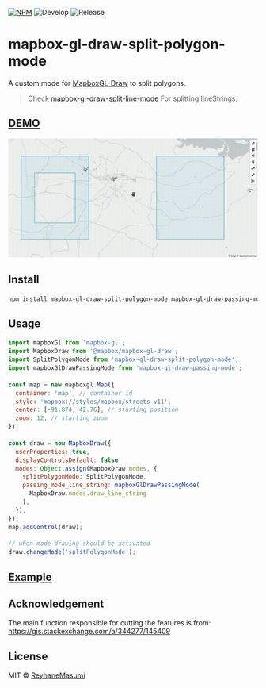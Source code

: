 [![NPM](https://img.shields.io/npm/v/mapbox-gl-draw-split-polygon-mode.svg)](https://www.npmjs.com/package/mapbox-gl-draw-split-polygon-mode)
![Develop](https://github.com/reyhanemasumi/mapbox-gl-draw-split-polygon-mode/workflows/Develop/badge.svg)
![Release](https://github.com/reyhanemasumi/mapbox-gl-draw-split-polygon-mode/workflows/Release/badge.svg)

# mapbox-gl-draw-split-polygon-mode

A custom mode for [MapboxGL-Draw](https://github.com/mapbox/mapbox-gl-draw) to split polygons.

> Check [mapbox-gl-draw-split-line-mode](https://github.com/ReyhaneMasumi/mapbox-gl-draw-split-line-mode) For splitting lineStrings.

## [DEMO](https://reyhanemasumi.github.io/mapbox-gl-draw-split-polygon-mode/)

![A Gif showing demo usage](demo/public/demo.gif)

## Install

```bash
npm install mapbox-gl-draw-split-polygon-mode mapbox-gl-draw-passing-mode
```

## Usage

```js
import mapboxGl from 'mapbox-gl';
import MapboxDraw from '@mapbox/mapbox-gl-draw';
import SplitPolygonMode from 'mapbox-gl-draw-split-polygon-mode';
import mapboxGlDrawPassingMode from 'mapbox-gl-draw-passing-mode';

const map = new mapboxgl.Map({
  container: 'map', // container id
  style: 'mapbox://styles/mapbox/streets-v11',
  center: [-91.874, 42.76], // starting position
  zoom: 12, // starting zoom
});

const draw = new MapboxDraw({
  userProperties: true,
  displayControlsDefault: false,
  modes: Object.assign(MapboxDraw.modes, {
    splitPolygonMode: SplitPolygonMode,
    passing_mode_line_string: mapboxGlDrawPassingMode(
      MapboxDraw.modes.draw_line_string
    ),
  }),
});
map.addControl(draw);

// when mode drawing should be activated
draw.changeMode('splitPolygonMode');
```

## [Example](https://github.com/ReyhaneMasumi/mapbox-gl-draw-split-polygon-mode/blob/main/demo/src/App.js)

## Acknowledgement

The main function responsible for cutting the features is from:
https://gis.stackexchange.com/a/344277/145409

## License

MIT © [ReyhaneMasumi](LICENSE)
